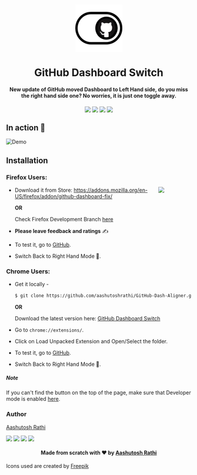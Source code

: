 <p align="center"><img src="img/icon-128x128.png" align="center" width="128"></p>
<h1 align="center">GitHub Dashboard Switch</h1>
<h4 align="center">New update of GitHub moved Dashboard to Left Hand side, do you miss the right hand side one?
No worries, it is just one toggle away.</h4>


<p align="center">
<img src="https://img.shields.io/amo/d/github-dashboard-fix.svg?style=for-the-badge" align="center">
<img src="https://img.shields.io/github/repo-size/aashutoshrathi/GitHub-Dash-Aligner.svg?style=for-the-badge" align="center">
<img src="http://forthebadge.com/images/badges/uses-js.svg" align="center">
<img src="http://forthebadge.com/images/badges/makes-people-smile.svg" align="center">
</p>


## In action :movie_camera:

![Demo](https://media.giphy.com/media/cC9Ue36fPJrQ8VtUBP/giphy.gif)


## Installation

### Firefox Users:

[<img src="https://upload.wikimedia.org/wikipedia/commons/thumb/6/67/Firefox_Logo%2C_2017.svg/2000px-Firefox_Logo%2C_2017.svg.png" align="right" width="90">](https://addons.mozilla.org/en-US/firefox/addon/github-dashboard-fix/)

 - Download it from Store: https://addons.mozilla.org/en-US/firefox/addon/github-dashboard-fix/

   **OR**
   
   Check Firefox Development Branch [here](https://github.com/aashutoshrathi/GitHub-Dash-Aligner/tree/firefox)

 - **Please leave feedback and ratings** ✍️
 - To test it, go to [GitHub](https://www.github.com).
 - Switch Back to Right Hand Mode :rocket:.

### Chrome Users:

 - Get it locally -
   ```sh
   $ git clone https://github.com/aashutoshrathi/GitHub-Dash-Aligner.git
   ```

   **OR**

   Download the latest version here: [GitHub Dashboard Switch](https://github.com/aashutoshrathi/GitHub-Dash-Aligner/archive/master.zip)

 - Go to `chrome://extensions/`.
 - Click on Load Unpacked Extension and Open/Select the folder.


 - To test it, go to [GitHub](https://www.github.com).
 - Switch Back to Right Hand Mode :rocket:.


##### Note

If you can't find the button on the top of the page, make sure that Developer mode is enabled [here](https://developer.chrome.com/extensions/faq#faq-dev-01).


### Author

[Aashutosh Rathi](https://github.com/aashutoshrathi)

[<img src="https://image.flaticon.com/icons/svg/185/185961.svg" width="35" padding="10">](https://twitter.com/AashutoshRathi)
[<img src="https://image.flaticon.com/icons/svg/185/185964.svg" width="35" padding="10">](https://linkedin.com/in/aashutoshrathi)
[<img src="https://image.flaticon.com/icons/svg/185/185981.svg" width="35" padding="10">](https://www.facebook.com/aashutoshrathi)
[<img src="https://image.flaticon.com/icons/svg/985/985680.svg" width="35" padding="10">](https://www.paypal.me/AashutoshRathi)

<h4 align="center"> Made from scratch with ❤ by <a href="https://github.com/aashutoshrathi">Aashutosh Rathi</a></h4>

Icons used are created by [Freepik](https://www.flaticon.com/authors/freepik)
